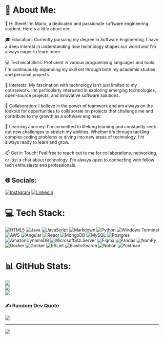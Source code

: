 # 💫 About Me:
👋 Hi there! I'm Mario, a dedicated and passionate software engineering student. Here's a little about me:<br><br>🎓 Education: Currently pursuing my degree in Software Engineering. I have a deep interest in understanding how technology shapes our world and I'm always eager to learn more.<br><br>💻 Technical Skills: Proficient in various programming languages and tools. I'm continuously expanding my skill set through both my academic studies and personal projects.<br><br>🚀 Interests: My fascination with technology isn't just limited to my coursework. I'm particularly interested in exploring emerging technologies, open-source projects, and innovative software solutions.<br><br>🤝 Collaboration: I believe in the power of teamwork and am always on the lookout for opportunities to collaborate on projects that challenge me and contribute to my growth as a software engineer.<br><br>🌱 Learning Journey: I'm committed to lifelong learning and constantly seek out new challenges to stretch my abilities. Whether it's through tackling complex coding problems or diving into new areas of technology, I'm always ready to learn and grow.<br><br>📫 Get in Touch: Feel free to reach out to me for collaborations, networking, or just a chat about technology. I'm always open to connecting with fellow tech enthusiasts and professionals.


## 🌐 Socials:
[![Instagram](https://img.shields.io/badge/Instagram-%23E4405F.svg?logo=Instagram&logoColor=white)](https://instagram.com/https://www.instagram.com/mariobarboza30/#) [![LinkedIn](https://img.shields.io/badge/LinkedIn-%230077B5.svg?logo=linkedin&logoColor=white)](www.linkedin.com/in/mario-barboza-artavia-b7930128b) 

# 💻 Tech Stack:
![HTML5](https://img.shields.io/badge/html5-%23E34F26.svg?style=for-the-badge&logo=html5&logoColor=white) ![Java](https://img.shields.io/badge/java-%23ED8B00.svg?style=for-the-badge&logo=openjdk&logoColor=white) ![JavaScript](https://img.shields.io/badge/javascript-%23323330.svg?style=for-the-badge&logo=javascript&logoColor=%23F7DF1E) ![Markdown](https://img.shields.io/badge/markdown-%23000000.svg?style=for-the-badge&logo=markdown&logoColor=white) ![Python](https://img.shields.io/badge/python-3670A0?style=for-the-badge&logo=python&logoColor=ffdd54) ![Windows Terminal](https://img.shields.io/badge/Windows%20Terminal-%234D4D4D.svg?style=for-the-badge&logo=windows-terminal&logoColor=white) ![AWS](https://img.shields.io/badge/AWS-%23FF9900.svg?style=for-the-badge&logo=amazon-aws&logoColor=white) ![Angular](https://img.shields.io/badge/angular-%23DD0031.svg?style=for-the-badge&logo=angular&logoColor=white) ![React](https://img.shields.io/badge/react-%2320232a.svg?style=for-the-badge&logo=react&logoColor=%2361DAFB) ![MongoDB](https://img.shields.io/badge/MongoDB-%234ea94b.svg?style=for-the-badge&logo=mongodb&logoColor=white) ![MySQL](https://img.shields.io/badge/mysql-%2300000f.svg?style=for-the-badge&logo=mysql&logoColor=white) ![Postgres](https://img.shields.io/badge/postgres-%23316192.svg?style=for-the-badge&logo=postgresql&logoColor=white) ![AmazonDynamoDB](https://img.shields.io/badge/Amazon%20DynamoDB-4053D6?style=for-the-badge&logo=Amazon%20DynamoDB&logoColor=white) ![MicrosoftSQLServer](https://img.shields.io/badge/Microsoft%20SQL%20Server-CC2927?style=for-the-badge&logo=microsoft%20sql%20server&logoColor=white) ![Figma](https://img.shields.io/badge/figma-%23F24E1E.svg?style=for-the-badge&logo=figma&logoColor=white) ![Pandas](https://img.shields.io/badge/pandas-%23150458.svg?style=for-the-badge&logo=pandas&logoColor=white) ![NumPy](https://img.shields.io/badge/numpy-%23013243.svg?style=for-the-badge&logo=numpy&logoColor=white) ![Docker](https://img.shields.io/badge/docker-%230db7ed.svg?style=for-the-badge&logo=docker&logoColor=white) ![Docker](https://img.shields.io/badge/docker-%230db7ed.svg?style=for-the-badge&logo=docker&logoColor=white) ![ESLint](https://img.shields.io/badge/ESLint-4B3263?style=for-the-badge&logo=eslint&logoColor=white) ![ElasticSearch](https://img.shields.io/badge/-ElasticSearch-005571?style=for-the-badge&logo=elasticsearch) ![Notion](https://img.shields.io/badge/Notion-%23000000.svg?style=for-the-badge&logo=notion&logoColor=white) ![Postman](https://img.shields.io/badge/Postman-FF6C37?style=for-the-badge&logo=postman&logoColor=white)
# 📊 GitHub Stats:
![](https://github-readme-stats.vercel.app/api?username=marioBarbozaA&theme=dark&hide_border=false&include_all_commits=false&count_private=false)<br/>
![](https://github-readme-streak-stats.herokuapp.com/?user=marioBarbozaA&theme=dark&hide_border=false)<br/>
![](https://github-readme-stats.vercel.app/api/top-langs/?username=marioBarbozaA&theme=dark&hide_border=false&include_all_commits=false&count_private=false&layout=compact)

### ✍️ Random Dev Quote
![](https://quotes-github-readme.vercel.app/api?type=horizontal&theme=radical)

---
[![](https://visitcount.itsvg.in/api?id=marioBarbozaA&icon=0&color=0)](https://visitcount.itsvg.in)

<!-- Proudly created with GPRM ( https://gprm.itsvg.in ) -->
